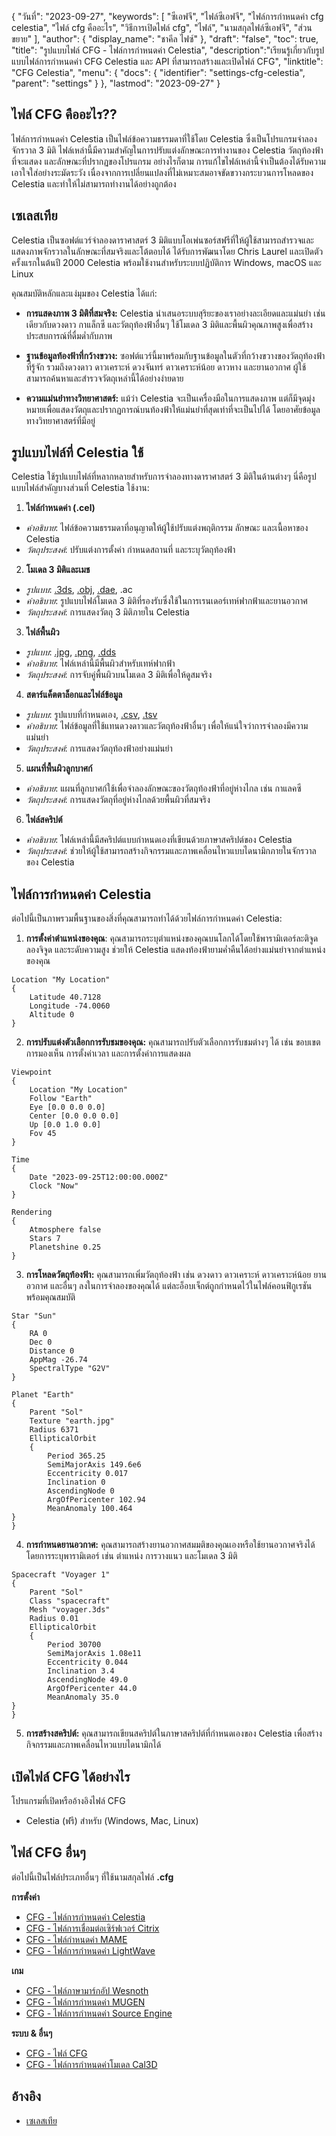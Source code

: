 {
"วันที่": "2023-09-27",
  "keywords": [
"ซีเอฟจี",
"ไฟล์ซีเอฟจี",
"ไฟล์การกำหนดค่า cfg celestia",
"ไฟล์ cfg คืออะไร",
"วิธีการเปิดไฟล์ cfg",
"ไฟล์",
"นามสกุลไฟล์ซีเอฟจี",
"ส่วนขยาย"
],
  "author": {
"display_name": "ชาคีล ไฟซ์"
},
"draft": "false",
"toc": true,
"title": "รูปแบบไฟล์ CFG - ไฟล์การกำหนดค่า Celestia",
  "description":"เรียนรู้เกี่ยวกับรูปแบบไฟล์การกำหนดค่า CFG Celestia และ API ที่สามารถสร้างและเปิดไฟล์ CFG",
  "linktitle": "CFG Celestia",
  "menu": {
    "docs": {
      "identifier": "settings-cfg-celestia",
      "parent": "settings"
}
},
"lastmod": "2023-09-27"
}

## ไฟล์ CFG คืออะไร??

ไฟล์การกำหนดค่า Celestia เป็นไฟล์ข้อความธรรมดาที่ใช้โดย Celestia ซึ่งเป็นโปรแกรมจำลองจักรวาล 3 มิติ ไฟล์เหล่านี้มีความสำคัญในการปรับแต่งลักษณะการทำงานของ Celestia วัตถุท้องฟ้าที่จะแสดง และลักษณะที่ปรากฏของโปรแกรม อย่างไรก็ตาม การแก้ไขไฟล์เหล่านี้จำเป็นต้องได้รับความเอาใจใส่อย่างระมัดระวัง เนื่องจากการเปลี่ยนแปลงที่ไม่เหมาะสมอาจขัดขวางกระบวนการโหลดของ Celestia และทำให้ไม่สามารถทำงานได้อย่างถูกต้อง

## เซเลสเทีย

Celestia เป็นซอฟต์แวร์จำลองดาราศาสตร์ 3 มิติแบบโอเพ่นซอร์สฟรีที่ให้ผู้ใช้สามารถสำรวจและแสดงภาพจักรวาลในลักษณะที่สมจริงและโต้ตอบได้ ได้รับการพัฒนาโดย Chris Laurel และเปิดตัวครั้งแรกในต้นปี 2000 Celestia พร้อมใช้งานสำหรับระบบปฏิบัติการ Windows, macOS และ Linux

คุณสมบัติหลักและแง่มุมของ Celestia ได้แก่:

- **การแสดงภาพ 3 มิติที่สมจริง:** Celestia นำเสนอระบบสุริยะของเราอย่างละเอียดและแม่นยำ เช่นเดียวกับดวงดาว กาแล็กซี และวัตถุท้องฟ้าอื่นๆ ใช้โมเดล 3 มิติและพื้นผิวคุณภาพสูงเพื่อสร้างประสบการณ์ที่ดื่มด่ำกับภาพ

- **ฐานข้อมูลท้องฟ้าที่กว้างขวาง:** ซอฟต์แวร์นี้มาพร้อมกับฐานข้อมูลในตัวที่กว้างขวางของวัตถุท้องฟ้าที่รู้จัก รวมถึงดวงดาว ดาวเคราะห์ ดวงจันทร์ ดาวเคราะห์น้อย ดาวหาง และยานอวกาศ ผู้ใช้สามารถค้นหาและสำรวจวัตถุเหล่านี้ได้อย่างง่ายดาย

- **ความแม่นยำทางวิทยาศาสตร์:** แม้ว่า Celestia จะเป็นเครื่องมือในการแสดงภาพ แต่ก็มีจุดมุ่งหมายเพื่อแสดงวัตถุและปรากฏการณ์บนท้องฟ้าให้แม่นยำที่สุดเท่าที่จะเป็นไปได้ โดยอาศัยข้อมูลทางวิทยาศาสตร์ที่มีอยู่

## รูปแบบไฟล์ที่ Celestia ใช้

Celestia ใช้รูปแบบไฟล์ที่หลากหลายสำหรับการจำลองทางดาราศาสตร์ 3 มิติในด้านต่างๆ นี่คือรูปแบบไฟล์สำคัญบางส่วนที่ Celestia ใช้งาน:

1. **ไฟล์กำหนดค่า (.cel)**
- *คำอธิบาย*: ไฟล์ข้อความธรรมดาที่อนุญาตให้ผู้ใช้ปรับแต่งพฤติกรรม ลักษณะ และเนื้อหาของ Celestia
- *วัตถุประสงค์*: ปรับแต่งการตั้งค่า กำหนดสถานที่ และระบุวัตถุท้องฟ้า

2. **โมเดล 3 มิติและเมช**
- *รูปแบบ*: [.3ds](/th/3d/3ds/), [.obj](/th/3d/obj/), [.dae](/th/3d/dae/), .ac
- *คำอธิบาย*: รูปแบบไฟล์โมเดล 3 มิติที่รองรับซึ่งใช้ในการเรนเดอร์เทห์ฟากฟ้าและยานอวกาศ
- *วัตถุประสงค์*: การแสดงวัตถุ 3 มิติภายใน Celestia

3. **ไฟล์พื้นผิว**
- *รูปแบบ*: [.jpg](/th/image/jpeg/), [.png](/th/image/png/), [.dds](/th/image/dds/)
- *คำอธิบาย*: ไฟล์เหล่านี้มีพื้นผิวสำหรับเทห์ฟากฟ้า
- *วัตถุประสงค์*: การจับคู่พื้นผิวบนโมเดล 3 มิติเพื่อให้ดูสมจริง

4. **สตาร์แค็ตตาล็อกและไฟล์ข้อมูล**
- *รูปแบบ*: รูปแบบที่กำหนดเอง, [.csv](/th/spreadsheet/csv/), [.tsv](/th/spreadsheet/tsv/)
- *คำอธิบาย*: ไฟล์ข้อมูลที่ใช้แทนดวงดาวและวัตถุท้องฟ้าอื่นๆ เพื่อให้แน่ใจว่าการจำลองมีความแม่นยำ
- *วัตถุประสงค์*: การแสดงวัตถุท้องฟ้าอย่างแม่นยำ

5. **แผนที่พื้นผิวลูกบาศก์**
- *คำอธิบาย*: แผนที่ลูกบาศก์ใช้เพื่อจำลองลักษณะของวัตถุท้องฟ้าที่อยู่ห่างไกล เช่น กาแลคซี
- *วัตถุประสงค์*: การแสดงวัตถุที่อยู่ห่างไกลด้วยพื้นผิวที่สมจริง

6. **ไฟล์สคริปต์**
- *คำอธิบาย*: ไฟล์เหล่านี้มีสคริปต์แบบกำหนดเองที่เขียนด้วยภาษาสคริปต์ของ Celestia
- *วัตถุประสงค์*: ช่วยให้ผู้ใช้สามารถสร้างกิจกรรมและภาพเคลื่อนไหวแบบไดนามิกภายในจักรวาลของ Celestia

## ไฟล์การกำหนดค่า Celestia

ต่อไปนี้เป็นภาพรวมพื้นฐานของสิ่งที่คุณสามารถทำได้ด้วยไฟล์การกำหนดค่า Celestia:

1. **การตั้งค่าตำแหน่งของคุณ**: คุณสามารถระบุตำแหน่งของคุณบนโลกได้โดยใช้พารามิเตอร์ละติจูด ลองจิจูด และระดับความสูง ช่วยให้ Celestia แสดงท้องฟ้ายามค่ำคืนได้อย่างแม่นยำจากตำแหน่งของคุณ

```
Location "My Location"
{
    Latitude 40.7128
    Longitude -74.0060
    Altitude 0
}
```

2. **การปรับแต่งตัวเลือกการรับชมของคุณ:** คุณสามารถปรับตัวเลือกการรับชมต่างๆ ได้ เช่น ขอบเขตการมองเห็น การตั้งค่าเวลา และการตั้งค่าการแสดงผล

```
Viewpoint
{
    Location "My Location"
    Follow "Earth"
    Eye [0.0 0.0 0.0]
    Center [0.0 0.0 0.0]
    Up [0.0 1.0 0.0]
    Fov 45
}

Time
{
    Date "2023-09-25T12:00:00.000Z"
    Clock "Now"
}

Rendering
{
    Atmosphere false
    Stars 7
    Planetshine 0.25
}

```

3. **การโหลดวัตถุท้องฟ้า:** คุณสามารถเพิ่มวัตถุท้องฟ้า เช่น ดวงดาว ดาวเคราะห์ ดาวเคราะห์น้อย ยานอวกาศ และอื่นๆ ลงในการจำลองของคุณได้ แต่ละอ็อบเจ็กต์ถูกกำหนดไว้ในไฟล์คอนฟิกูเรชันพร้อมคุณสมบัติ

```
Star "Sun"
{
    RA 0
    Dec 0
    Distance 0
    AppMag -26.74
    SpectralType "G2V"
}

Planet "Earth"
{
    Parent "Sol"
    Texture "earth.jpg"
    Radius 6371
    EllipticalOrbit
    {
        Period 365.25
        SemiMajorAxis 149.6e6
        Eccentricity 0.017
        Inclination 0
        AscendingNode 0
        ArgOfPericenter 102.94
        MeanAnomaly 100.464
}
}
```

4. **การกำหนดยานอวกาศ:** คุณสามารถสร้างยานอวกาศสมมติของคุณเองหรือใช้ยานอวกาศจริงได้โดยการระบุพารามิเตอร์ เช่น ตำแหน่ง การวางแนว และโมเดล 3 มิติ

```
Spacecraft "Voyager 1"
{
    Parent "Sol"
    Class "spacecraft"
    Mesh "voyager.3ds"
    Radius 0.01
    EllipticalOrbit
    {
        Period 30700
        SemiMajorAxis 1.08e11
        Eccentricity 0.044
        Inclination 3.4
        AscendingNode 49.0
        ArgOfPericenter 44.0
        MeanAnomaly 35.0
}
}
```

5. **การสร้างสคริปต์:** คุณสามารถเขียนสคริปต์ในภาษาสคริปต์ที่กำหนดเองของ Celestia เพื่อสร้างกิจกรรมและภาพเคลื่อนไหวแบบไดนามิกได้

## เปิดไฟล์ CFG ได้อย่างไร

โปรแกรมที่เปิดหรืออ้างอิงไฟล์ CFG

- Celestia (ฟรี) สำหรับ (Windows, Mac, Linux)

## ไฟล์ CFG อื่นๆ

ต่อไปนี้เป็นไฟล์ประเภทอื่นๆ ที่ใช้นามสกุลไฟล์ **.cfg**

**การตั้งค่า**
- [CFG - ไฟล์การกำหนดค่า Celestia](/th/settings/cfg-celestia/)
- [CFG - ไฟล์การเชื่อมต่อเซิร์ฟเวอร์ Citrix](/th/settings/cfg-citrix/)
- [CFG - ไฟล์กำหนดค่า MAME](/th/settings/cfg-mame/)
- [CFG - ไฟล์การกำหนดค่า LightWave](/th/settings/cfg-lightwave/)

**เกม**
- [CFG - ไฟล์ภาษามาร์กอัป Wesnoth](/th/game/cfg-wesnoth/)
- [CFG - ไฟล์การกำหนดค่า MUGEN](/th/game/cfg-mugen/)
- [CFG - ไฟล์การกำหนดค่า Source Engine](/th/game/cfg-sourceengine/)

**ระบบ & อื่นๆ**
- [CFG - ไฟล์ CFG](/th/system/cfg/)
- [CFG - ไฟล์การกำหนดค่าโมเดล Cal3D](/th/misc/cfg-cal3d/)

## อ้างอิง
* [เซเลสเทีย](https://en.wikipedia.org/wiki/Celestia)

